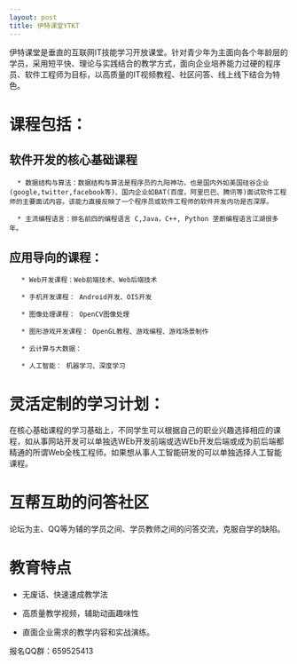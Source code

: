 ```yaml
---
layout: post
title: 伊特课堂YTKT
---
```


伊特课堂是垂直的互联网IT技能学习开放课堂。针对青少年为主面向各个年龄层的学员，采用短平快、理论与实践结合的教学方式，面向企业培养能力过硬的程序员、软件工程师为目标，以高质量的IT视频教程、社区问答、线上线下结合为特色。

# 课程包括：

   ## 软件开发的核心基础课程
      
      * 数据结构与算法：数据结构与算法是程序员的九阳神功，也是国内外如美国硅谷企业(google,twitter,facebook等)、国内企业如BAT(百度，阿里巴巴、腾讯等)面试软件工程师的主要面试内容。该能力直接反映了一个程序员或软件工程师的软件开发内功是否深厚。
      
      * 主流编程语言：排名前四的编程语言 C,Java，C++, Python 垄断编程语言江湖很多年。

   ## 应用导向的课程：

       * Web开发课程：Web前端技术、Web后端技术

       * 手机开发课程： Android开发、OIS开发

       * 图像处理课程： OpenCV图像处理

       * 图形游戏开发课程： OpenGL教程、游戏编程、游戏场景制作

       * 云计算与大数据： 

       * 人工智能： 机器学习、深度学习
      

# 灵活定制的学习计划：

   在核心基础课程的学习基础上，不同学生可以根据自己的职业兴趣选择相应的课程，如从事网站开发可以单独选WEb开发前端或选WEb开发后端或成为前后端都精通的所谓Web全栈工程师。如果想从事人工智能研发的可以单独选择人工智能课程。

# 互帮互助的问答社区

   论坛为主、QQ等为辅的学员之间、学员教师之间的问答交流，克服自学的缺陷。

# 教育特点

   * 无废话、快速速成教学法

   * 高质量教学视频，辅助动画趣味性

   * 直面企业需求的教学内容和实战演练。


报名QQ群：659525413
